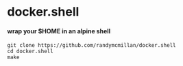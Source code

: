 # docker.shell

#### wrap your $HOME in an alpine shell

```
git clone https://github.com/randymcmillan/docker.shell
cd docker.shell
make

```